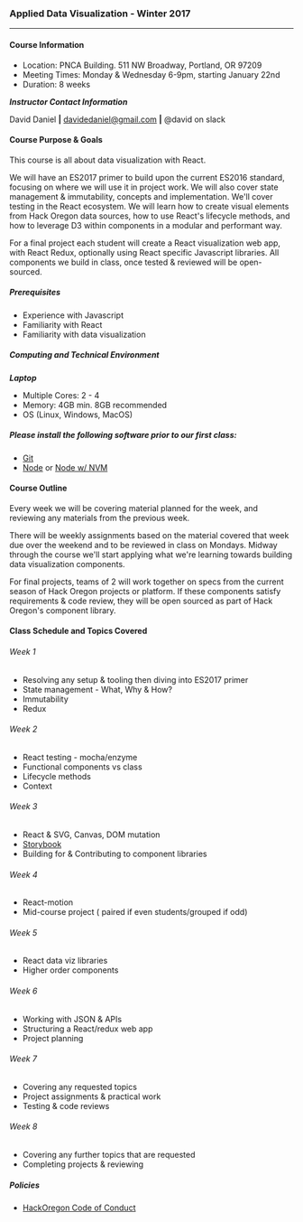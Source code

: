 ### Applied Data Visualization - Winter 2017
---

#### Course Information
* Location: PNCA Building. 511 NW Broadway, Portland, OR 97209
* Meeting Times: Monday & Wednesday 6-9pm, starting January 22nd
* Duration: 8 weeks

***Instructor Contact Information***

David Daniel **|** davidedaniel@gmail.com **|** @david on slack

#### Course Purpose & Goals

This course is all about data visualization with React.

We will have an ES2017 primer to build upon the current ES2016 standard, focusing on where we will use it in project work. We will also cover state management & immutability, concepts and implementation. We'll cover testing in the React ecosystem. We will learn how to create visual elements from Hack Oregon data sources, how to use React's lifecycle methods, and how to leverage D3 within components in a modular and performant way.

For a final project each student will create a React visualization web app, with React Redux, optionally using React specific Javascript libraries. All components we build in class, once tested & reviewed will be open-sourced.

##### Prerequisites
* Experience with Javascript
* Familiarity with React
* Familiarity with data visualization

##### Computing and Technical Environment

***Laptop***
* Multiple Cores: 2 - 4
* Memory: 4GB min.  8GB recommended
* OS (Linux, Windows, MacOS)

##### Please install the following software prior to our first class:

* [Git](https://git-scm.com/)
* [Node](https://nodejs.org) or [Node w/ NVM](https://github.com/creationix/nvm)

#### Course Outline
Every week we will be covering material planned for the week, and reviewing any materials from the previous week.

There will be weekly assignments based on the material covered that week due over the weekend and to be reviewed in class on Mondays.
Midway through  the course we'll start applying what we're learning towards building data visualization components.

For final projects, teams of 2 will work together on specs from the current season of Hack Oregon projects or platform. If these components satisfy requirements & code review, they will be open sourced as part of Hack Oregon's component library.

#### Class Schedule and Topics Covered
###### Week 1
* Resolving any setup & tooling then diving into ES2017 primer
* State management - What, Why & How?
* Immutability
* Redux

###### Week 2
* React testing - mocha/enzyme
* Functional components vs class
* Lifecycle methods
* Context

###### Week 3
* React & SVG, Canvas, DOM mutation
* [Storybook](https://getstorybook.io/)
* Building for & Contributing to component libraries

###### Week 4
* React-motion
* Mid-course project ( paired if even students/grouped if odd)

###### Week 5
* React data viz libraries
* Higher order components

###### Week 6
* Working with JSON & APIs
* Structuring a React/redux web app
* Project planning

###### Week 7
* Covering any requested topics
* Project assignments & practical work
* Testing & code reviews

###### Week 8
* Covering any further topics that are requested
* Completing projects & reviewing

##### Policies
* [HackOregon Code of Conduct](http://www.hackoregon.org/code-of-conduct/)



